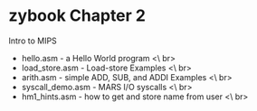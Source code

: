 # zybook Chapter 2

Intro to MIPS

*  hello.asm - a Hello World program <\ br>
*  load_store.asm - Load-store Examples <\ br>
*  arith.asm - simple ADD, SUB, and ADDI Examples <\ br>
*  syscall_demo.asm - MARS I/O syscalls <\ br>
*  hm1_hints.asm - how to get and store name from user <\ br>
